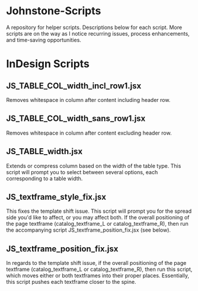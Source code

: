 # Johnstone-Scripts

A repository for helper scripts. Descriptions below for each script. More scripts are on the way as I notice recurring issues, process enhancements, and time-saving opportunities.


# InDesign Scripts

## JS_TABLE_COL_width_incl_row1.jsx
Removes whitespace in column after content including header row.

## JS_TABLE_COL_width_sans_row1.jsx
Removes whitespace in column after content excluding header row.

## JS_TABLE_width.jsx
Extends or compress column based on the width of the table type. This script will prompt you to select between several options, each corresponding to a table width. 

## JS_textframe_style_fix.jsx
This fixes the template shift issue. This script will prompt you for the spread side you'd like to affect, or you may affect both. If the overall positioning of the page textframe (catalog_textframe_L or catalog_textframe_R), then run the accompanying script JS_textframe_position_fix.jsx (see below).

## JS_textframe_position_fix.jsx
In regards to the template shift issue, if the overall positioning of the page textframe (catalog_textframe_L or catalog_textframe_R), then run this script, which moves either or both textframes into their proper places. Essentially, this script pushes each textframe closer to the spine.
